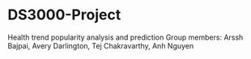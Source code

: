# DS3000-Project
Health trend popularity analysis and prediction
Group members: Arssh Bajpai, Avery Darlington, Tej Chakravarthy, Anh Nguyen

